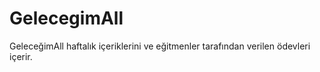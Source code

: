 # GelecegimAll
GeleceğimAll haftalık içeriklerini ve eğitmenler tarafından verilen ödevleri içerir.
